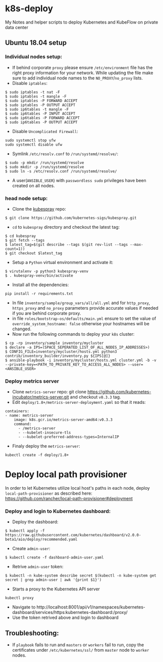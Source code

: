 # k8s-deploy
My Notes and helper scripts to deploy Kubernetes and KubeFlow on private data center

## Ubuntu 18.04 setup
### Individual nodes setup:
- If behind corporate `proxy` please ensure `/etc/environment` file has the right proxy information for your network. While updating the file make sure to add individual node names to the `NO_PROXY`/`no_proxy` lists.
- Disable `iptables`:
```
$ sudo iptables -t nat -F
$ sudo iptables -t mangle -F
$ sudo iptables -P FORWARD ACCEPT
$ sudo iptables -P OUTPUT ACCEPT
$ sudo ip6tables -t mangle -F
$ sudo ip6tables -P INPUT ACCEPT
$ sudo ip6tables -P FORWARD ACCEPT
$ sudo ip6tables -P OUTPUT ACCEPT
```
- Disable `Uncomplicated Firewall`:
```
sudo systemctl stop ufw
sudo systemctl disable ufw
```
- Symlink `/etc/resolv.conf` to `/run/systemd/resolve/`:
```
$ sudo -p mkdir /run/systemd/resolve
$ sudo mkdir -p /run/systemd/resolve
$ sudo ln -s /etc/resolv.conf /run/systemd/resolve/
```
- A user(`ANSIBLE_USER`) with `passwordless sudo` privileges have been created on all nodes.

### head node setup:
- Clone the [kubespray](https://github.com/kubernetes-sigs/kubespray) repo:
```
$ git clone https://github.com/kubernetes-sigs/kubespray.git
```
- `cd` to `kubespray` directory and checkout the latest tag:
```
$ cd kubespray
$ git fetch --tags
$ latest_tag=$(git describe --tags $(git rev-list --tags --max-count=1))
$ git checkout $latest_tag
```
- Setup a `Python` virtual environment and activate it:
```
$ virutalenv -p python3 kubespray-venv
$ . kubespray-venv/bin/activate
```
- Install all the dependencies:
```
pip install -r requirements.txt
```
- In file `inventory/sample/group_vars/all/all.yml` and for `http_proxy`, `https_proxy` and `no_proxy` parameters provide accurate values if needed if you are behind corporate proxy.
- in file `roles/bootstrap-os/defaults/main.yml` ensure to set the value of `override_system_hostname: false` otherwise your hostnames will be changed.
- Now run the following commands to deploy your `k8s` cluster:
```
$ cp -rp inventory/sample inventory/mycluster
$ declare -a IPS=(SPACE_SEPERATED_LIST_OF_ALL_NODES_IP_ADDRESSES>)
$ CONFIG_FILE=inventory/mycluster/hosts.yml python3 contrib/inventory_builder/inventory.py ${IPS[@]}
$ ansible-playbook -i inventory/mycluster/hosts.yml cluster.yml -b -v --private-key=<PATH_TO_PRIVATE_KEY_TO_ACCESS_ALL_NODES> --user=<ANSIBLE_USER>
```

### Deploy metrics server
- Clone `metrics-server` repo: git clone https://github.com/kubernetes-incubator/metrics-server.git and checkout `v0.3.3` tag.
- Edit `deploy/1.8+/metrics-server-deployment.yaml` so that it reads:
```
containers:
- name: metrics-server
    image: k8s.gcr.io/metrics-server-amd64:v0.3.3
    command:
      - /metrics-server
      - --kubelet-insecure-tls
      - --kubelet-preferred-address-types=InternalIP
```
- Finaly deploy the `metrics-server`:
```
kubectl create -f deploy/1.8+
```

# Deploy local path provisioner
In order to let Kubernetes utilize local host's paths in each node, deploy `local-path-provisioner` as described here:
https://github.com/rancher/local-path-provisioner#deployment

### Deploy and login to Kubernetes dashboard:
- Deploy the dashboard:
```
$ kubectl apply -f https://raw.githubusercontent.com/kubernetes/dashboard/v2.0.0-beta1/aio/deploy/recommended.yaml
```
- Create `admin-user`:
```
$ kubectl create -f dashboard-admin-user.yaml
```
- Retrive `admin-user` token:
```
$ kubectl -n kube-system describe secret $(kubectl -n kube-system get secret | grep admin-user | awk '{print $1}')
```
- Starts a proxy to the Kubernetes API server
```
kubectl proxy
```
- Navigate to http://localhost:8001/api/v1/namespaces/kubernetes-dashboard/services/https:kubernetes-dashboard:/proxy/
- Use the token retrived above and login to dashboard

## Troubleshooting:
- If `playbook` fails to run and `masters` or `workers` fail to run, copy the certificates under `/etc/kubernetes/ssl/` from `master` node to `worker` nodes.
